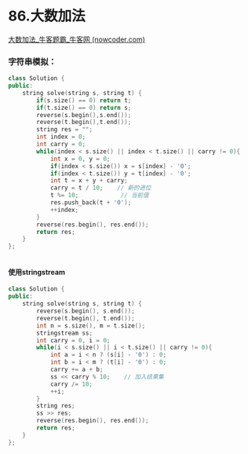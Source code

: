 # 86.大数加法

[大数加法_牛客题霸_牛客网 (nowcoder.com)](https://www.nowcoder.com/practice/11ae12e8c6fe48f883cad618c2e81475?tpId=295&tags=&title=&difficulty=0&judgeStatus=0&rp=0&sourceUrl=%2Fexam%2Foj)



### 字符串模拟：

```c++
class Solution {
public:
    string solve(string s, string t) {
        if(s.size() == 0) return t;
        if(t.size() == 0) return s;
        reverse(s.begin(),s.end());
        reverse(t.begin(),t.end());
        string res = "";
        int index = 0;
        int carry = 0;
        while(index < s.size() || index < t.size() || carry != 0){
            int x = 0, y = 0;
            if(index < s.size()) x = s[index] - '0';
            if(index < t.size()) y = t[index] - '0';
            int t = x + y + carry;
            carry = t / 10;    // 新的进位
            t %= 10;            // 当前值
            res.push_back(t + '0');
            ++index;
        }
        reverse(res.begin(), res.end());
        return res;
    }
};



```



#### 使用stringstream

```c++
class Solution {
public:
    string solve(string s, string t) {
        reverse(s.begin(), s.end());
        reverse(t.begin(), t.end());
        int n = s.size(), m = t.size();
        stringstream ss;
        int carry = 0, i = 0;
        while(i < s.size() || i < t.size() || carry != 0){
            int a = i < n ? (s[i] - '0') : 0;
            int b = i < m ? (t[i] - '0') : 0;
            carry += a + b;
            ss << carry % 10;    // 加入结果集
            carry /= 10;
            ++i;
        }
        string res;
        ss >> res;
        reverse(res.begin(), res.end());
        return res;
    }
};
```

